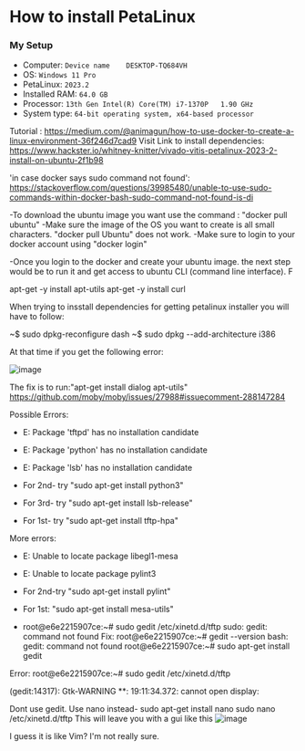 # How to install PetaLinux 

### My Setup
- Computer: `Device name	DESKTOP-TQ684VH`
- OS: `Windows 11 Pro`
- PetaLinux: `2023.2`
- Installed RAM:	`64.0 GB`
- Processor:	`13th Gen Intel(R) Core(TM) i7-1370P   1.90 GHz`
- System type:	`64-bit operating system, x64-based processor`


Tutorial : https://medium.com/@animagun/how-to-use-docker-to-create-a-linux-environment-36f246d7cad9
Visit 
Link to install dependencies: https://www.hackster.io/whitney-knitter/vivado-vitis-petalinux-2023-2-install-on-ubuntu-2f1b98

'in case docker says sudo command not found': https://stackoverflow.com/questions/39985480/unable-to-use-sudo-commands-within-docker-bash-sudo-command-not-found-is-di

-To download the ubuntu image you want use the command : "docker pull ubuntu"
-Make sure the image of the OS you want to create is all small characters. "docker pull Ubuntu" does not work.
-Make sure to login to your docker account using "docker login" 

-Once you login to the docker and create your ubuntu image. the next step would be to run it and get access to ubuntu CLI (command line interface). F 

apt-get -y install apt-utils
apt-get -y install curl

When trying to insstall dependencies for getting petalinux installer you will have to follow:

~$ sudo dpkg-reconfigure dash
~$ sudo dpkg --add-architecture i386

At that time if you get the following error:

![image](https://github.com/user-attachments/assets/674a40f9-9e88-44bd-9c86-2dacabaae150)

The fix is to run:"apt-get install dialog apt-utils" https://github.com/moby/moby/issues/27988#issuecomment-288147284

Possible Errors:

- E: Package 'tftpd' has no installation candidate
- E: Package 'python' has no installation candidate
- E: Package 'lsb' has no installation candidate

- For 2nd- try "sudo apt-get install python3"
- For 3rd- try "sudo apt-get install lsb-release"
- For 1st- try "sudo apt-get install tftp-hpa"

More errors:

- E: Unable to locate package libegl1-mesa
- E: Unable to locate package pylint3

- For 2nd-try "sudo apt-get install pylint"
- For 1st: "sudo apt-get install mesa-utils"
-  root@e6e2215907ce:~# sudo gedit /etc/xinetd.d/tftp
    sudo: gedit: command not found
Fix:
  root@e6e2215907ce:~# gedit --version
  bash: gedit: command not found
  root@e6e2215907ce:~# sudo apt-get install gedit

Error:
root@e6e2215907ce:~# sudo gedit /etc/xinetd.d/tftp

(gedit:14317): Gtk-WARNING **: 19:11:34.372: cannot open display:

Dont use gedit. Use nano instead- sudo apt-get install nano
 sudo nano /etc/xinetd.d/tftp
 This will leave you with a gui like this
 ![image](https://github.com/user-attachments/assets/72cc7a8d-2c2b-44be-93e1-07113ff7a637)

 I guess it is like Vim? I'm not really sure.
 

